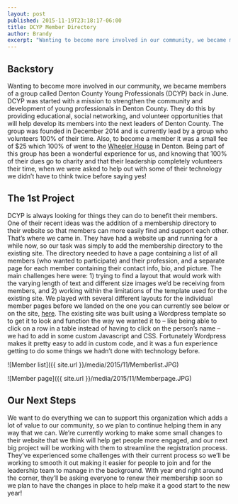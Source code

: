 ```yaml
---
layout: post
published: 2015-11-19T23:18:17-06:00
title: DCYP Member Directory
author: Brandy
excerpt: "Wanting to become more involved in our community, we became members of a group called Denton County Young Professionals (DCYP) back in June. DCYP was started with a mission to strengthen the community and development of young professionals in Denton County. They do this by providing educational, social networking, and volunteer opportunities that will help develop its members into the next leaders of Denton County. The group was founded..."
---
```


## Backstory

Wanting to become more involved in our community, we became members of a group called Denton County Young Professionals (DCYP) back in June. DCYP was started with a mission to strengthen the community and development of young professionals in Denton County. They do this by providing educational, social networking, and volunteer opportunities that will help develop its members into the next leaders of Denton County. The group was founded in December 2014 and is currently lead by a group who volunteers 100% of their time. Also, to become a member it was a small fee of $25 which 100% of went to the [Wheeler House](http://servedenton.org/wheeler-house/) in Denton. Being part of this group has been a wonderful experience for us, and knowing that 100% of their dues go to charity and that their leadership completely volunteers their time, when we were asked to help out with some of their technology we didn’t have to think twice before saying yes!

## The 1st Project

DCYP is always looking for things they can do to benefit their members. One of their recent ideas was the addition of a membership directory to their website so that members can more easily find and support each other. That’s where we came in. They have had a website up and running for a while now, so our task was simply to add the membership directory to the existing site. The directory needed to have a page containing a list of all members (who wanted to participate) and their profession, and a separate page for each member containing their contact info, bio, and picture. The main challenges here were: 1) trying to find a layout that would work with the varying length of text and different size images we’d be receiving from members, and 2) working within the limitations of the template used for the existing site. We played with several different layouts for the individual member pages before we landed on the one you can currently see below or on the site, [here](http://www.dcyp.org/brandy-thomas/). The existing site was built using a Wordpress template so to get it to look and function the way we wanted it to – like being able to click on a row in a table instead of having to click on the person’s name – we had to add in some custom Javascript and CSS. Fortunately Wordpress makes it pretty easy to add in custom code, and it was a fun experience getting to do some things we hadn’t done with technology before. 

![Member list]({{ site.url }}/media/2015/11/Memberlist.JPG)

![Member page]({{ site.url }}/media/2015/11/Memberpage.JPG)

## Our Next Steps

We want to do everything we can to support this organization which adds a lot of value to our community, so we plan to continue helping them in any way that we can. We’re currently working to make some small changes to their website that we think will help get people more engaged, and our next big project will be working with them to streamline the registration process. They've experienced some challenges with their current process so we’ll be working to smooth it out making it easier for people to join and for the leadership team to manage in the background. With year end right around the corner, they’ll be asking everyone to renew their membership soon so we plan to have the changes in place to help make it a good start to the new year!
